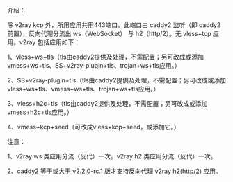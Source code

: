 介绍：

除 v2ray kcp 外，所用应用共用443端口。此端口由 caddy2 监听（即 caddy2 前置），反向代理分流出 ws（WebSocket） 与 h2（http/2）。无 vless+tcp 应用。v2ray 包括应用如下：

1、vless+ws+tls（tls由caddy2提供及处理，不需配置；另可改成或添加vmess+ws+tls、SS+v2ray-plugin+tls、trojan+ws+tls应用。）

2、SS+v2ray-plugin+tls（tls由caddy2提供及处理，不需配置；另可改成或添加vless+ws+tls、vmess+ws+tls、trojan+ws+tls应用。）

3、vless+h2c+tls（tls由caddy2提供及处理，不需配置；另可改成或添加vmess+h2c+tls应用。）

4、vmess+kcp+seed（可改成vless+kcp+seed，或添加它。）

注意：

1、v2ray ws 类应用分流（反代）一次。v2ray h2 类应用分流（反代）一次。

2、caddy2 等于或大于 v2.2.0-rc.1 版才支持反向代理 v2ray h2(http/2) 应用。

